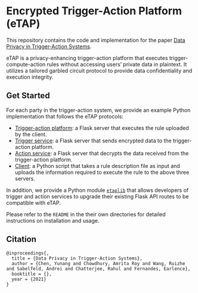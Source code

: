 # Encrypted Trigger-Action Platform (eTAP)

This repository contains the code and implementation for the paper [Data Privacy in Trigger-Action Systems](https://arxiv.org/pdf/2012.05749.pdf).

eTAP is a privacy-enhancing trigger-action platform  that  executes  trigger-compute-action  rules  without  accessing users’ private data in plaintext. It utilizes a tailored garbled circuit protocol to provide data confidentiality and execution integrity. 


## Get Started

For each party in the trigger-action system, we provide an example Python implementation that follows the eTAP protocols:
- [Trigger-action platform](tap_server): a Flask server that executes the rule uploaded by the client.
- [Trigger service](trigger_server): a Flask server that sends encrypted data to the trigger-action platform.
- [Action service](action_server): a Flask server that decrypts the data received from the trigger-action platform. 
- [Client](client): a Python script that takes a rule description file as input and uploads the information required to execute the rule to the above three servers. 

In addition, we provide a Python module [`etaplib`](etaplib/) that allows developers of trigger and action services to  upgrade their existing Flask API routes to be compatible with eTAP.

Please refer to the `README` in the their own directories for detailed instructions on installation and usage.







## Citation

```
@inproceedings{,
  title = {Data Privacy in Trigger-Action Systems},
  author = {Chen, Yunang and Chowdhury, Amrita Roy and Wang, Ruizhe and Sabelfeld, Andrei and Chatterjee, Rahul and Fernandes, Earlence},
  booktitle = {},
  year = {2021}
}
```

